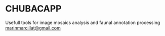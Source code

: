 # CHUBACAPP

Usefull tools for image mosaics analysis and faunal annotation processing
marinmarcillat@gmail.com